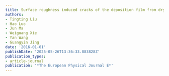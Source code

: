```yaml
---
title: Surface roughness induced cracks of the deposition film from drying colloidal suspension
authors:
- Tingting Liu
- Hao Luo
- Jun Ma
- Weiguang Xie
- Yan Wang
- Guangyin Jing
date: '2016-01-01'
publishDate: '2025-05-26T13:36:33.883828Z'
publication_types:
- article-journal
publication: '*The European Physical Journal E*'
---
```

